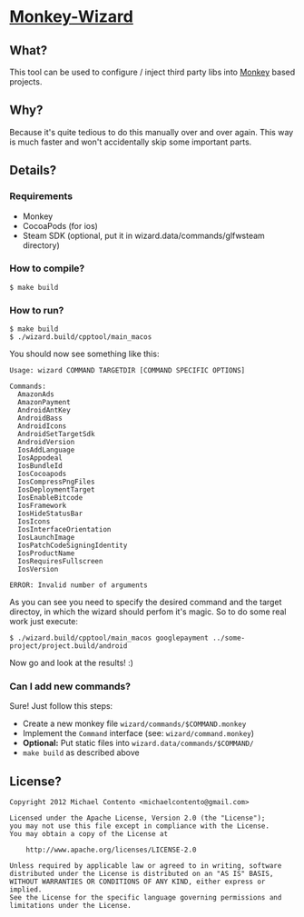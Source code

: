 # [Monkey-Wizard][]

## What?

This tool can be used to configure / inject third party libs into [Monkey][]
based projects.

## Why?

Because it's quite tedious to do this manually over and over again. This way is
much faster and won't accidentally skip some important parts.

## Details?

### Requirements

* Monkey
* CocoaPods (for ios)
* Steam SDK (optional, put it in wizard.data/commands/glfwsteam directory)

### How to compile?

    $ make build

### How to run?

    $ make build
    $ ./wizard.build/cpptool/main_macos

You should now see something like this:

    Usage: wizard COMMAND TARGETDIR [COMMAND SPECIFIC OPTIONS]

    Commands:
      AmazonAds
      AmazonPayment
      AndroidAntKey
      AndroidBass
      AndroidIcons
      AndroidSetTargetSdk
      AndroidVersion
      IosAddLanguage
      IosAppodeal
      IosBundleId
      IosCocoapods
      IosCompressPngFiles
      IosDeploymentTarget
      IosEnableBitcode
      IosFramework
      IosHideStatusBar
      IosIcons
      IosInterfaceOrientation
      IosLaunchImage
      IosPatchCodeSigningIdentity
      IosProductName
      IosRequiresFullscreen
      IosVersion

    ERROR: Invalid number of arguments

As you can see you need to specify the desired command and the target directoy,
in which the wizard should perfom it's magic. So to do some real work just
execute:

	$ ./wizard.build/cpptool/main_macos googlepayment ../some-project/project.build/android

Now go and look at the results! :)

### Can I add new commands?

Sure! Just follow this steps:

* Create a new monkey file `wizard/commands/$COMMAND.monkey`
* Implement the `Command` interface (see: `wizard/command.monkey`)
* **Optional:** Put static files into `wizard.data/commands/$COMMAND/`
* `make build` as described above

## License?

    Copyright 2012 Michael Contento <michaelcontento@gmail.com>

    Licensed under the Apache License, Version 2.0 (the "License");
    you may not use this file except in compliance with the License.
    You may obtain a copy of the License at

        http://www.apache.org/licenses/LICENSE-2.0

    Unless required by applicable law or agreed to in writing, software
    distributed under the License is distributed on an "AS IS" BASIS,
    WITHOUT WARRANTIES OR CONDITIONS OF ANY KIND, either express or implied.
    See the License for the specific language governing permissions and
    limitations under the License.

  [Monkey]: http://www.monkeycoder.co.nz/
  [Monkey-Wizard]: https://github.com/michaelcontento/monkey-wizard
